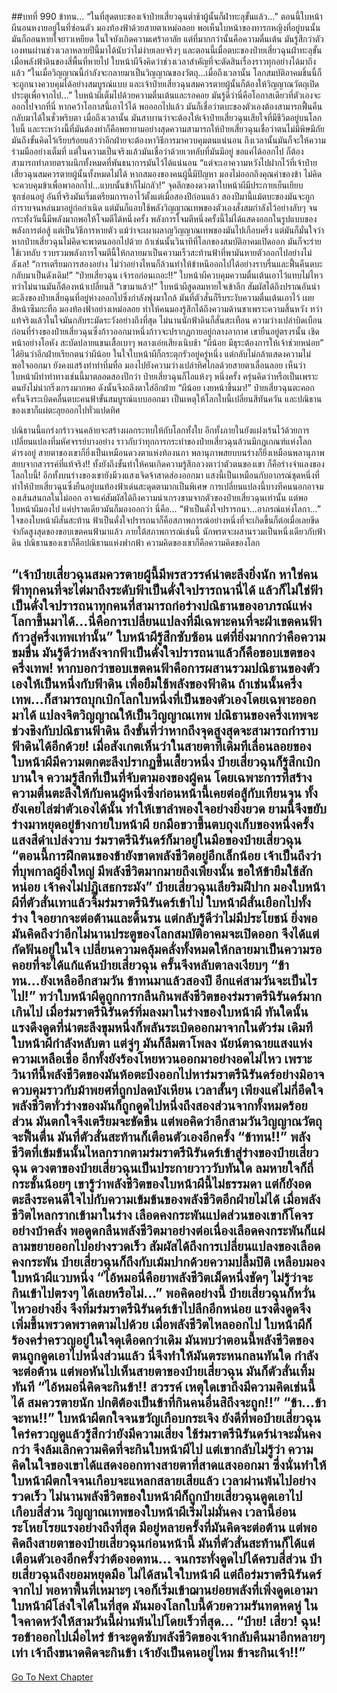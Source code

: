 ##บทที่ 990 ข้าทน...
“ในที่สุดตบะของเจ้าป๋ายเสี่ยวฉุนต่ำช้าผู้นั้นก็ฝ่าทะลุขั้นแล้ว...” ตอนนี้ใบหน้าผีนอนหงายอยู่ในที่ซ่อนตัว มองท้องฟ้าด้วยสายตาเหม่อลอย พอเห็นใบหน้าของทารกหญิงที่อยู่บนนั้นมันก็ถอนหายใจยาวเหยียด ในใจบังเกิดความเศร้าอาลัย แต่ที่มากกว่านั้นคือความตื่นเต้น
มันรู้สึกว่าตัวเองทนผ่านช่วงเวลาหลายปีนี้มาได้นับว่าไม่ง่ายเลยจริงๆ และตอนนี้เมื่อตบะของป๋ายเสี่ยวฉุนฝ่าทะลุขั้น เมื่อพลังฟ้าดินของสี่พื้นที่หายไป ใบหน้าผีจึงคิดว่าช่วงเวลาสำคัญที่จะตัดสินเรื่องราวทุกอย่างได้มาถึงแล้ว
“ในเมื่อวิญญาณนี้กำลังจะกลายมาเป็นวิญญาณของวัตถุ...เมื่อถึงเวลานั้น โลกสมบัติอาคมชิ้นนี้ก็จะถูกนางควบคุมได้อย่างสมบูรณ์แบบ และเจ้าป๋ายเสี่ยวฉุนสมควรตายผู้นั้นก็ต้องให้วิญญาณวัตถุเปิดประตูเพื่อจากไป...” ใบหน้าผีเต็มไปด้วยความตื่นเต้นและรอคอย มันรู้ดีว่านี่คือโอกาสเดียวที่ตัวเองจะออกไปจากที่นี่ หากคว้าโอกาสนี้เอาไว้ได้ พอออกไปแล้ว มันก็เชื่อว่าตบะของตัวเองต้องสามารถฟื้นคืนกลับมาได้ในชั่วพริบตา
เมื่อถึงเวลานั้น มันสาบานว่าจะต้องให้เจ้าป๋ายเสี่ยวฉุนเสียใจที่มีชีวิตอยู่บนโลกใบนี้
และระหว่างนี้ที่มันต้องทำก็คือพยายามอย่างสุดความสามารถให้ป๋ายเสี่ยวฉุนเชื่อว่าตนไม่มีพิษมีภัย มันถึงขั้นคิดไว้เรียบร้อยแล้วว่าอีกฝ่ายจะต้องหาวิธีการมาควบคุมตนแน่นอน ถึงเวลานั้นมันก็จะให้ความร่วมมืออย่างเต็มที่ แต่ในความเป็นจริงแล้วมันเชื่อว่าด้วยเวทลับที่มันมีอยู่ ขอแค่ได้ออกไป ก็ต้องสามารถทำลายตราผนึกทั้งหมดที่พันธนาการมันไว้ได้แน่นอน
“แต่จะเอาความหวังไปฝากไว้ที่เจ้าป๋ายเสี่ยวฉุนสมควรตายผู้นั้นทั้งหมดไม่ได้ หากสมองของคนผู้นี้มีปัญหา มองไม่ออกถึงคุณค่าของข้า ไม่คิดจะควบคุมข้าเพื่อพาออกไป...แบบนั้นข้าก็ไม่กลัว!” จุดลึกของดวงตาใบหน้าผีมีประกายเย็นเยียบซุกซ่อนอยู่ อันที่จริงมันเริ่มเตรียมการเอาไว้ตั้งแต่เมื่อสองปีก่อนแล้ว
สองปีมานี้แม้ตบะของมันจะถูกกำราบจนหล่นมาอยู่ก่อกำเนิด แต่มันก็แอบใช้พลังวิญญาณเทพของตัวเองสั่งสมกำลังไว้อย่างลับๆ จนกระทั่งวันนี้มีพลังมากพอให้โจมตีได้หนึ่งครั้ง
พลังการโจมตีหนึ่งครั้งนี้ไม่ได้แสดงออกในรูปแบบของพลังการต่อสู้ แต่เป็นวิธีการหายตัว แม้ว่าจะเผาผลาญวิญญาณเทพของมันไปเกือบครึ่ง แต่มันก็มั่นใจว่าหากป๋ายเสี่ยวฉุนไม่คิดจะพาตนออกไปด้วย ถ้าเช่นนั้นวินาทีที่โลกของสมบัติอาคมเปิดออก มันก็จะร่ายใช้เวทลับ รวบรวมพลังการโจมตีนี้ให้กลายมาเป็นความเร็วสะท้านฟ้าที่พามันหายตัวออกไปอย่างไม่ลังเล!
“การเตรียมการสองอย่าง ไม่ว่าอย่างไหนก็ล้วนทำให้ข้าหนีออกไปได้อย่างราบรื่นและฟื้นคืนตบะกลับมาเป็นดังเดิม!”
“ป๋ายเสี่ยวฉุน เจ้ารอก่อนเถอะ!!” ใบหน้าผีควบคุมความตื่นเต้นเอาไว้แทบไม่ไหว ทว่าไม่นานมันก็ต้องหน้าเปลี่ยนสี
“เขามาแล้ว!” ใบหน้าผีสูดลมหายใจเข้าลึก สัมผัสได้ถึงปราณอันน่าตะลึงของป๋ายเสี่ยฉุนที่อยู่ห่างออกไปซึ่งกำลังพุ่งมาใกล้ มันที่ตัวสั่นก็รีบระงับความตื่นเต้นเอาไว้ เผยสีหน้าซึมกะทือ มองท้องฟ้าอย่างเหม่อลอย ทำให้คนมองรู้สึกได้ถึงความด้านชาเพราะความสิ้นหวัง ทว่าแท้จริงแล้วในใจมันกลับระมัดระวังอย่างถึงที่สุด
ไม่นานนักฟ้าดินก็สั่นสะเทือน ความว่างเปล่าบิดเบือน ก่อนที่ร่างของป๋ายเสี่ยวฉุนซึ่งก้าวออกมาหนึ่งก้าวจะปรากฏกายอยู่กลางอากาศ เขายืนอยู่ตรงรนั้น เชิดหน้าอย่างโอหัง สะบัดปลายแขนเสื้อเบาๆ พลางเอ่ยเสียงเนิบช้า
“ผีน้อย มีธุระต้องการให้เจ้าช่วยหน่อย”
ได้ยินว่าอีกฝ่ายเรียกตนว่าผีน้อย ในใจใบหน้าผีก็กระตุกรัวอยู่ครู่หนึ่ง แต่กลับไม่กล้าแสดงความไม่พอใจออกมา ยังคงแสร้งทำท่าทึ่มทื่อ มองไปยังความว่างเปล่าทิศไกลด้วยสายตาเลื่อนลอย
เห็นว่าใบหน้าผีทำท่าทางเช่นนี้มาตลอดสองปีกว่า ป๋ายเสี่ยวฉุนก็ไอแห้งๆ หนึ่งครั้ง ครุ่นคิดว่าหรือเป็นเพราะตนยังไม่น่ากริ่งเกรงมากพอ ดังนั้นจึงถลึงตาใส่อีกฝ่าย
“ผีน้อย เงยหน้าขึ้นมา!” ป๋ายเสี่ยวฉุนตะคอก ครั้นจึงระเบิดคลื่นตบะคนฟ้าขั้นสมบูรณ์แบบออกมา เป็นเหตุให้โลกใบนี้เปลี่ยนสีทันควัน และปณิธานของเขาก็แผ่ตะลุยออกไปทั่วแปดทิศ


ปณิธานนี้แกร่งกร้าวจนคล้ายจะสร้างผลกระทบให้กับโลกทั้งใบ อีกทั้งภายในยังแฝงเร้นไว้ด้วยการเปลี่ยนแปลงที่มหัศจรรย์บางอย่าง ราวกับว่าทุกการกระทำของป๋ายเสี่ยวฉุนล้วนมีกฎเกณฑ์แห่งโลกดำรงอยู่ สายตาของเขาก็ยิ่งเป็นเหมือนดวงตาแห่งท้องนภา พลานุภาพสยบบนร่างก็ยิ่งเหมือนพลานุภาพสยบจากสวรรค์ที่แท้จริง!!
ทั้งยังถึงขั้นทำให้คนเกิดความรู้สึกลวงตาว่าตัวตนของเขา ก็คือร่างจำแลงของโลกใบนี้!
อีกทั้งบนร่างของเขายังมีวงแสงเจิดจ้าสาดส่องออกมา แสงนี้เป็นเหมือนกับอาภรณ์ชุดหนึ่งที่ทำให้ป๋ายเสี่ยวฉุนซึ่งยืนอยู่บนท้องฟ้าเด่นสะดุดตามากเป็นพิเศษ
การเปลี่ยนแปลงนี้บางทีคนนอกอาจมองเส้นสนกลในไม่ออก อาจแค่สัมผัสได้ถึงความน่าเกรงขามจากตัวของป๋ายเสี่ยวฉุนเท่านั้น แต่พอใบหน้าผีมองไป แค่ปราดเดียวมันก็มองออกว่า นี่คือ...
“ฟ้าเป็นดั่งใจปรารถนา...อาภรณ์แห่งโลกา...” ใจของใบหน้าผีสั่นสะท้าน ฟ้าเป็นดั่งใจปรารถนาก็คือสภาพการณ์อย่างหนึ่งที่จะเกิดขึ้นก็ต่อเมื่อเลยขีดจำกัดสูงสุดของขอบเขตคนฟ้ามาแล้ว ภายใต้สภาพการณ์เช่นนี้ นักพรตจะผสานรวมเป็นหนึ่งเดียวกับฟ้าดิน ปณิธานของเขาก็คือปณิธานแห่งฟากฟ้า ความคิดของเขาก็คือความคิดของโลก


“เจ้าป๋ายเสี่ยวฉุนสมควรตายผู้นี้มีพรสวรรค์น่าตะลึงยิ่งนัก หาใช่คนฟ้าทุกคนที่จะไต่มาถึงระดับฟ้าเป็นดั่งใจปรารถนานี่ได้ แล้วก็ไม่ใช่ฟ้าเป็นดั่งใจปรารถนาทุกคนที่สามารถก่อร่างปณิธานของอาภรณ์แห่งโลกาขึ้นมาได้...นี่คือการเปลี่ยนแปลงที่มีเฉพาะคนที่จะฝ่าเขตคนฟ้า ก้าวสู่ครึ่งเทพเท่านั้น” ใบหน้าผีรู้สึกซับซ้อน แต่ที่ยิ่งมากกว่าคือความขมขื่น มันรู้ดีว่าหลังจากฟ้าเป็นดั่งใจปรารถนาแล้วก็คือขอบเขตของครึ่งเทพ!
หากบอกว่าขอบเขตคนฟ้าคือการผสานรวมปณิธานของตัวเองให้เป็นหนึ่งกับฟ้าดิน เพื่อยืมใช้พลังของฟ้าดิน ถ้าเช่นนั้นครึ่งเทพ...ก็สามารถบุกเบิกโลกใบหนึ่งที่เป็นของตัวเองโดยเฉพาะออกมาได้ แปลงจิตวิญญาณให้เป็นวิญญาณเทพ ปณิธานของครึ่งเทพจะช่วงชิงกับปณิธานฟ้าดิน ถึงขั้นที่ว่าหากถึงจุดสูงสุดจะสามารถกำราบฟ้าดินได้อีกด้วย!
เมื่อสังเกตเห็นว่าในสายตาที่เดิมทีเลื่อนลอยของใบหน้าผีมีความตกตะลึงปรากฏขึ้นเสี้ยวหนึ่ง ป๋ายเสี่ยวฉุนก็รู้สึกเบิกบานใจ ความรู้สึกที่เป็นที่จับตามองของผู้คน โดยเฉพาะการที่สร้างความตื่นตะลึงให้กับคนผู้หนึ่งซึ่งก่อนหน้านี้เคยต่อสู้กับเทียนจุน ทั้งยังเคยไล่ฆ่าตัวเองได้นั้น ทำให้เขาลำพองใจอย่างยิ่งยวด
ยามนี้จึงขยับร่างมาหยุดอยู่ข้างกายใบหน้าผี ยกมือขวาขึ้นตบถุงเก็บของหนึ่งครั้ง แสงสีดำเปล่งวาบ ร่มราตรีนิรันดร์ก็มาอยู่ในมือของป๋ายเสี่ยวฉุน
“ตอนนี้การฝึกตนของข้ายังขาดพลังชีวิตอยู่อีกเล็กน้อย เจ้าเป็นถึงว่าที่บุพกาลผู้ยิ่งใหญ่ มีพลังชีวิตมากมายถึงเพียงนั้น ขอให้ข้ายืมใช้สักหน่อย เจ้าคงไม่ปฏิเสธกระมัง” ป๋ายเสี่ยวฉุนเลียริมฝีปาก มองใบหน้าผีที่ตัวสั่นเทาแล้วจิ้มร่มราตรีนิรันดร์เข้าไป
ใบหน้าผีสั่นเยือกไปทั้งร่าง ใจอยากจะต่อต้านและดิ้นรน แต่กลับรู้ดีว่าไม่มีประโยชน์ ยิ่งพอมันคิดถึงว่าอีกไม่นานประตูของโลกสมบัติอาคมจะเปิดออก จึงได้แต่กัดฟันอยู่ในใจ เปลี่ยนความคลุ้มคลั่งทั้งหมดให้กลายมาเป็นความรอคอยที่จะได้แก้แค้นป๋ายเสี่ยวฉุน ครั้นจึงหลับตาลงเงียบๆ
“ข้าทน...ยังเหลืออีกสามวัน ข้าทนมาแล้วสองปี อีกแค่สามวันจะเป็นไรไป!”
ทว่าใบหน้าผีดูถูกการกลืนกินพลังชีวิตของร่มราตรีนิรันดร์มากเกินไป เมื่อร่มราตรีนิรันดร์ทิ่มลงมาในร่างของใบหน้าผี ทันใดนั้นแรงดึงดูดที่น่าตะลึงขุมหนึ่งก็พลันระเบิดออกมาจากในตัวร่ม
เดิมทีใบหน้าผีกำลังหลับตา แต่จู่ๆ มันก็ลืมตาโพลง นัยน์ตาฉายแสงแห่งความเหลือเชื่อ อีกทั้งยังร้องโหยหวนออกมาอย่างอดไม่ไหว เพราะวินาทีนี้พลังชีวิตของมันห้อตะบึงออกไปหาร่มราตรีนิรันดร์อย่างมิอาจควบคุมราวกับม้าพยศที่ถูกปลดบังเหียน
เวลาสั้นๆ เพียงแค่ไม่กี่อึดใจ พลังชีวิตทั่วร่างของมันก็ถูกดูดไปหนึ่งถึงสองส่วนจากทั้งหมดร้อยส่วน มันตกใจจึงเตรียมจะขัดขืน แต่พอคิดว่าอีกสามวันวิญญาณวัตถุจะฟื้นตื่น มันที่ตัวสั่นสะท้านก็เตือนตัวเองอีกครั้ง
“ข้าทน!!”
พลังชีวิตที่เข้มข้นนั้นไหลกรากตามร่มราตรีนิรันดร์เข้าสู่ร่างของป๋ายเสี่ยวฉุน ดวงตาของป๋ายเสี่ยวฉุนเป็นประกายวาววับทันใด ลมหายใจก็ถี่กระชั้นน้อยๆ เขารู้ว่าพลังชีวิตของใบหน้าผีนี้ไม่ธรรมดา แต่ก็ยังอดตะลึงระคนดีใจไปกับความเข้มข้นของพลังชีวิตอีกฝ่ายไม่ได้
เมื่อพลังชีวิตไหลกรากเข้ามาในร่าง เลือดคงกระพันแปดส่วนของเขาก็โคจรอย่างบ้าคลั่ง พอดูดกลืนพลังชีวิตมาอย่างต่อเนื่องเลือดคงกระพันก็แผ่ลามขยายออกไปอย่างรวดเร็ว สัมผัสได้ถึงการเปลี่ยนแปลงของเลือดคงกระพัน ป๋ายเสี่ยวฉุนก็ถึงกับเม้มปากด้วยความปลื้มปิติ เหลือบมองใบหน้าผีแวบหนึ่ง
“ไอ้หมอนี่คือยาพลังชีวิตเม็ดหนึ่งชัดๆ ไม่รู้ว่าจะกินเข้าไปตรงๆ ได้เลยหรือไม่...” พอคิดอย่างนี้ ป๋ายเสี่ยวฉุนก็หวั่นไหวอย่างยิ่ง จึงทิ่มร่มราตรีนิรันดร์เข้าไปลึกอีกหน่อย แรงดึงดูดจึงเพิ่มขึ้นพรวดพราดตามไปด้วย เมื่อพลังชีวิตไหลออกไป ใบหน้าผีก็ร้องคร่ำครวญอยู่ในใจดุเดือดกว่าเดิม มันพบว่าตอนนี้พลังชีวิตของตนถูกดูดเอาไปหนึ่งส่วนแล้ว
นี่จึงทำให้มันตระหนกลนทันใด กำลังจะต่อต้าน แต่พอหันไปเห็นสายตาของป๋ายเสี่ยวฉุน มันก็ตัวสั่นเทิ้มทันที
“ไอ้หมอนี่คิดจะกินข้า!! สวรรค์ เหตุใดเขาถึงมีความคิดเช่นนี้ได้ สมควรตายนัก ปกติต้องเป็นข้าที่กินคนอื่นสิถึงจะถูก!!”
“ข้า...ข้าจะทน!!” ใบหน้าผีตกใจจนขวัญเกือบกระเจิง ยังดีที่พอป๋ายเสี่ยวฉุนใคร่ครวญดูแล้วรู้สึกว่ายังมีความเสี่ยง ใช้ร่มราตรีนิรันดร์น่าจะมั่นคงกว่า จึงล้มเลิกความคิดที่จะกินใบหน้าผีไป
แต่เขากลับไม่รู้ว่า ความคิดในใจของเขาได้แสดงออกทางสายตาที่สาดแสงออกมา ซึ่งนั่นทำให้ใบหน้าผีตกใจจนเกือบจะแหลกสลายเสียแล้ว
เวลาผ่านพ้นไปอย่างรวดเร็ว ไม่นานพลังชีวิตของใบหน้าผีก็ถูกป๋ายเสี่ยวฉุนดูดเอาไปเกือบสี่ส่วน วิญญาณเทพของใบหน้าผีเริ่มไม่มั่นคง เวลานี้อ่อนระโหยโรยแรงอย่างถึงที่สุด มีอยู่หลายครั้งที่มันคิดจะต่อต้าน แต่พอคิดถึงสายตาของป๋ายเสี่ยวฉุนก่อนหน้านี้ มันที่ตัวสั่นสะท้านก็ได้แต่เตือนตัวเองอีกครั้งว่าต้องอดทน...
จนกระทั่งดูดไปได้ครบสี่ส่วน ป๋ายเสี่ยวฉุนถึงยอมหยุดมือ ไม่ได้สนใจใบหน้าผี แต่ถือร่มราตรีนิรันดร์จากไป พอหาพื้นที่เหมาะๆ เจอก็เริ่มเข้าฌานย่อยพลังที่เพิ่งดูดเอามา
ใบหน้าผีโล่งใจได้ในที่สุด มันมองโลกใบนี้ด้วยความรันทดหดหู่ ในใจคาดหวังให้สามวันนี้ผ่านพ้นไปโดยเร็วที่สุด...
“ป๋าย! เสี่ยว! ฉุน! รอข้าออกไปเมื่อไหร่ ข้าจะดูดซับพลังชีวิตของเจ้ากลับคืนมาอีกหลายๆ เท่า เจ้าถึงขนาดคิดจะกินข้า เจ้ายังเป็นคนอยู่ไหม ข้าจะกินเจ้า!!”
------


[Go To Next Chapter]( ./137.md)